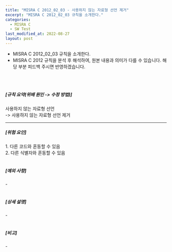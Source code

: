 ```yaml
---
title: "MISRA C 2012_02_03 - 사용하지 않는 자료형 선언 제거"
excerpt: "MISRA C 2012_02_03 규칙을 소개한다."
categories:
  - MISRA C
  - SW Test
last_modified_at: 2022-08-27
layout: post
---
```

- MISRA C 2012_02_03 규칙을 소개한다.
- MISRA C 2012 규칙을 분석 후 해석하여, 원본 내용과 의미가 다를 수 있습니다. 해당 부분 피드백 주시면 반영하겠습니다. 
<br>
<br>



<h5>
    [규칙 요약(위배 원인 -&gt; 수정 방법)]
</h5>
<p>
    사용하지 않는 자료형 선언
    <br>
    -&gt; 사용하지 않는 자료형 선언 제거
</p>
<hr>
<h5>
    [위험 요인]
</h5>
<p>
    1. 다른 코드와 혼동할 수 있음
    <br>
    2. 다른 식별자와 혼동할 수 있음
    <br>
    &nbsp;
</p>
<h5>
    [예외 사항]
</h5>
<p>
    -
    <br>
    &nbsp;
</p>
<h5>
    [상세 설명]
</h5>
<p>
    -
    <br>
    &nbsp;
</p>
<h5>
    [비고]
</h5>
<p>
    -
</p>